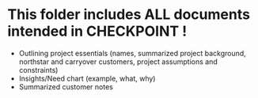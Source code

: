 # This folder includes ALL documents intended in CHECKPOINT !
- Outlining project essentials (names, summarized project background, northstar and carryover customers, project assumptions and constraints)
- Insights/Need chart (example, what, why)
- Summarized customer notes
